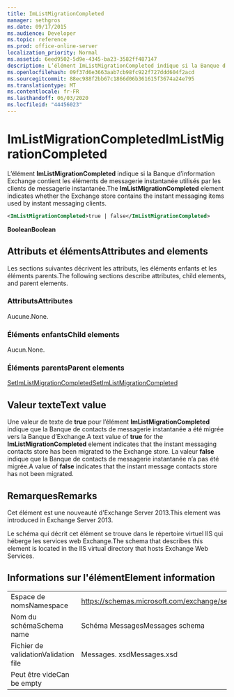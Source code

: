 ```yaml
---
title: ImListMigrationCompleted
manager: sethgros
ms.date: 09/17/2015
ms.audience: Developer
ms.topic: reference
ms.prod: office-online-server
localization_priority: Normal
ms.assetid: 6eed9502-5d9e-4345-ba23-3582ff487147
description: L’élément ImListMigrationCompleted indique si la Banque d’information Exchange contient les éléments de messagerie instantanée utilisés par les clients de messagerie instantanée.
ms.openlocfilehash: 09f37d6e3663aab7cb98fc922f727ddd604f2acd
ms.sourcegitcommit: 88ec988f2bb67c1866d06b361615f3674a24e795
ms.translationtype: MT
ms.contentlocale: fr-FR
ms.lasthandoff: 06/03/2020
ms.locfileid: "44456023"
---
```

# <a name="imlistmigrationcompleted"></a><span data-ttu-id="41b05-103">ImListMigrationCompleted</span><span class="sxs-lookup"><span data-stu-id="41b05-103">ImListMigrationCompleted</span></span>

<span data-ttu-id="41b05-104">L’élément **ImListMigrationCompleted** indique si la Banque d’information Exchange contient les éléments de messagerie instantanée utilisés par les clients de messagerie instantanée.</span><span class="sxs-lookup"><span data-stu-id="41b05-104">The **ImListMigrationCompleted** element indicates whether the Exchange store contains the instant messaging items used by instant messaging clients.</span></span> 
  
```XML
<ImListMigrationCompleted>true | false</ImListMigrationCompleted>
```

 <span data-ttu-id="41b05-105">**Boolean**</span><span class="sxs-lookup"><span data-stu-id="41b05-105">**Boolean**</span></span>
## <a name="attributes-and-elements"></a><span data-ttu-id="41b05-106">Attributs et éléments</span><span class="sxs-lookup"><span data-stu-id="41b05-106">Attributes and elements</span></span>

<span data-ttu-id="41b05-107">Les sections suivantes décrivent les attributs, les éléments enfants et les éléments parents.</span><span class="sxs-lookup"><span data-stu-id="41b05-107">The following sections describe attributes, child elements, and parent elements.</span></span>
  
### <a name="attributes"></a><span data-ttu-id="41b05-108">Attributs</span><span class="sxs-lookup"><span data-stu-id="41b05-108">Attributes</span></span>

<span data-ttu-id="41b05-109">Aucune.</span><span class="sxs-lookup"><span data-stu-id="41b05-109">None.</span></span>
  
### <a name="child-elements"></a><span data-ttu-id="41b05-110">Éléments enfants</span><span class="sxs-lookup"><span data-stu-id="41b05-110">Child elements</span></span>

<span data-ttu-id="41b05-111">Aucun.</span><span class="sxs-lookup"><span data-stu-id="41b05-111">None.</span></span>
  
### <a name="parent-elements"></a><span data-ttu-id="41b05-112">Éléments parents</span><span class="sxs-lookup"><span data-stu-id="41b05-112">Parent elements</span></span>

[<span data-ttu-id="41b05-113">SetImListMigrationCompleted</span><span class="sxs-lookup"><span data-stu-id="41b05-113">SetImListMigrationCompleted</span></span>](setimlistmigrationcompleted.md)
  
## <a name="text-value"></a><span data-ttu-id="41b05-114">Valeur texte</span><span class="sxs-lookup"><span data-stu-id="41b05-114">Text value</span></span>

<span data-ttu-id="41b05-115">Une valeur de texte de **true** pour l’élément **ImListMigrationCompleted** indique que la Banque de contacts de messagerie instantanée a été migrée vers la Banque d’Exchange.</span><span class="sxs-lookup"><span data-stu-id="41b05-115">A text value of **true** for the **ImListMigrationCompleted** element indicates that the instant messaging contacts store has been migrated to the Exchange store.</span></span> <span data-ttu-id="41b05-116">La valeur **false** indique que la Banque de contacts de messagerie instantanée n’a pas été migrée.</span><span class="sxs-lookup"><span data-stu-id="41b05-116">A value of **false** indicates that the instant message contacts store has not been migrated.</span></span> 
  
## <a name="remarks"></a><span data-ttu-id="41b05-117">Remarques</span><span class="sxs-lookup"><span data-stu-id="41b05-117">Remarks</span></span>

<span data-ttu-id="41b05-118">Cet élément est une nouveauté d'Exchange Server 2013.</span><span class="sxs-lookup"><span data-stu-id="41b05-118">This element was introduced in Exchange Server 2013.</span></span>
  
<span data-ttu-id="41b05-119">Le schéma qui décrit cet élément se trouve dans le répertoire virtuel IIS qui héberge les services web Exchange.</span><span class="sxs-lookup"><span data-stu-id="41b05-119">The schema that describes this element is located in the IIS virtual directory that hosts Exchange Web Services.</span></span>
  
## <a name="element-information"></a><span data-ttu-id="41b05-120">Informations sur l'élément</span><span class="sxs-lookup"><span data-stu-id="41b05-120">Element information</span></span>

|||
|:-----|:-----|
|<span data-ttu-id="41b05-121">Espace de noms</span><span class="sxs-lookup"><span data-stu-id="41b05-121">Namespace</span></span>  <br/> |https://schemas.microsoft.com/exchange/services/2006/messages  <br/> |
|<span data-ttu-id="41b05-122">Nom du schéma</span><span class="sxs-lookup"><span data-stu-id="41b05-122">Schema name</span></span>  <br/> |<span data-ttu-id="41b05-123">Schéma Messages</span><span class="sxs-lookup"><span data-stu-id="41b05-123">Messages schema</span></span>  <br/> |
|<span data-ttu-id="41b05-124">Fichier de validation</span><span class="sxs-lookup"><span data-stu-id="41b05-124">Validation file</span></span>  <br/> |<span data-ttu-id="41b05-125">Messages. xsd</span><span class="sxs-lookup"><span data-stu-id="41b05-125">Messages.xsd</span></span>  <br/> |
|<span data-ttu-id="41b05-126">Peut être vide</span><span class="sxs-lookup"><span data-stu-id="41b05-126">Can be empty</span></span>  <br/> ||
   

